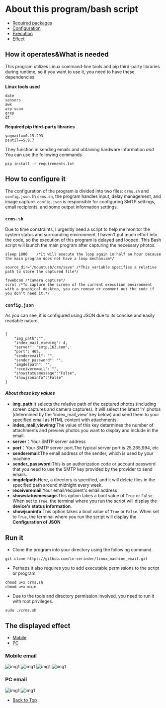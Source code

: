 # About this program/bash script
- [Required packages](#how-it-operateswhat-is-needed)
- [Configuration](#how-to-configure-it)
- [Execution](#run-it)
- [Effect](#the-displayed-effect)
## How it operates&What is needed
This program utilizes Linux command-line tools and pip third-party libraries during runtime, so if you want to use it, you need to have these dependencies.

**Linux tools used**
```
date
sensors
awk
arp-scan
grep
df
````

**Required pip third-party libraries**
``````
yagmail==0.15.293
psutil==5.9.7
``````
They function in sending emails and obtaining hardware information
*and* You can use the following commands
``````
pip install -r requirements.txt
``````

## How to configure it
The configuration of the program is divided into two files: `crms.sh` and `config.json`. In `crms.sh`, the program handles input, delay management, and image capture. `config.json` is responsible for configuring SMTP settings, email recipients, and some output information settings.

### `crms.sh`
Due to time constraints, I urgently need a script to help me monitor the system status and surrounding environment. I haven't put much effort into the code, so the execution of this program is delayed and looped. This Bash script will launch the main program after capturing the necessary photos.
``````
sleep 1800    /*It will execute the loop again in half an hour because the main program does not have a loop mechanism*/

source_dir="/mountusb/crm/save" /*This variable specifies a relative path to store the captured file*/

fswebcam /*Camera capture*/
scrot /*To capture the screen of the current execution environment with a graphical desktop, you can remove or comment out the code if you don't need it.*/
``````

### `config.json`
As you can see, it is configured using JSON due to its concise and easily readable nature.
``````

{
    "img_path":"",
    "index_mail_viewimg": 4,
    "server": "smtp.163.com",
    "port": 465,
    "senderemail": "",
    "sender_password": "",
    "imgdelpath": "",
    "receiveremail": "",
    "showstatusmessage":"False",
    "showjsoninfo":"False"
}
``````
#### *About these key values*
- **img_path**:It selects the relative path of the captured photos (including screen captures and camera captures). It will select the latest 'n' photos (determined by the 'index_mail_view' key below) and send them to your specified email as HTML content with attachments.
- **index_mail_viewimg**:The value of this key determines the number of attachments and preview photos you want to display and include in the email.
- **server**：Your SMTP server address
- **port**：Your SMTP server port.The typical server port is 25,265,994, etc
- **senderemail**:The email address of the sender, which is used by your machine
- **sender_password**:This is an authorization code or account password that you need to use the SMTP key provided by the provider to send emails.
- **imgdelpath**:Here, a directory is specified, and it will delete files in the specified path around midnight every week.
- **receiveremail**:Your email/recipient's email address
- **showstatusmessage**:This option takes a bool value of `True` or `False`. When set to `True`, the terminal where you run the script will display the **device's status information**.
- **showjsoninfo**:This option takes a bool value of `True` or `False`. When set to `True`, the terminal where you run the script will display the **Configuration of JSON**

## Run it
+ Clone the program into your directory using the following command.
``````
git clone https://github.com/in-serinder/linux_machine_email.git
``````
+ Perhaps it also requires you to add executable permissions to the script or program
``````
chmod u+x crms.sh
chmod u+x main 
``````

+ Due to the tools and directory permission involved, you need to run it with root privileges.
``````
sudo ./crms.sh
``````

## The displayed effect
- [Mobile](#mobile-email)
- [PC](#pc-email)
### **Mobile email**
![img1](/img-noim/img1.jpg)
![img1](/img-noim/img2.jpg)
![img1](/img-noim/img3.jpg)
![img1](/img-noim/img4.jpg)

### **PC email**
![img1](/img-noim/img5.jpg)
![img1](/img-noim/img6.jpg)


- [Back to Top](#about-this-programbash-script)